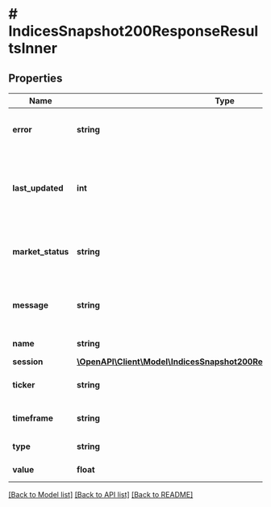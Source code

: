 # # IndicesSnapshot200ResponseResultsInner

## Properties

Name | Type | Description | Notes
------------ | ------------- | ------------- | -------------
**error** | **string** | The error while looking for this ticker. | [optional]
**last_updated** | **int** | The nanosecond timestamp of when this information was updated. |
**market_status** | **string** | The market status for the market that trades this ticker. | [optional]
**message** | **string** | The error message while looking for this ticker. | [optional]
**name** | **string** | Name of Index. | [optional]
**session** | [**\OpenAPI\Client\Model\IndicesSnapshot200ResponseResultsInnerSession**](IndicesSnapshot200ResponseResultsInnerSession.md) |  | [optional]
**ticker** | **string** | Ticker of asset queried. |
**timeframe** | **string** | The time relevance of the data. |
**type** | **string** | The indices market. | [optional]
**value** | **float** | Value of Index. | [optional]

[[Back to Model list]](../../README.md#models) [[Back to API list]](../../README.md#endpoints) [[Back to README]](../../README.md)
